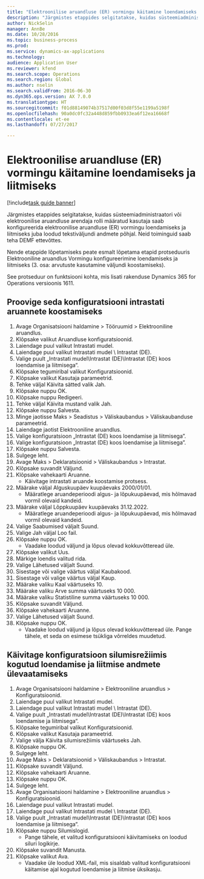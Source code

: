```yaml
--- 
title: "Elektroonilise aruandluse (ER) vormingu käitamine loendamiseks ja liitmiseks"
description: "Järgmistes etappides selgitatakse, kuidas süsteemiadministraatori või elektroonilise aruandluse arendaja rolli määratud kasutaja saab konfigureerida elektroonilise aruandluse (ER) vormingu loendamiseks ja liitmiseks juba loodud tekstiväljundi andmete põhjal."
author: NickSelin
manager: AnnBe
ms.date: 10/28/2016
ms.topic: business-process
ms.prod: 
ms.service: dynamics-ax-applications
ms.technology: 
audience: Application User
ms.reviewer: kfend
ms.search.scope: Operations
ms.search.region: Global
ms.author: nselin
ms.search.validFrom: 2016-06-30
ms.dyn365.ops.version: AX 7.0.0
ms.translationtype: HT
ms.sourcegitcommit: f01d88149074b37517d00f03d8f55e1199a5198f
ms.openlocfilehash: 90a0dc0fc32a448d859fbb0933ea6f12ea16668f
ms.contentlocale: et-ee
ms.lasthandoff: 07/27/2017

---
```

# <a name="run-the-format-to-do-counting-and-summing-for-electronic-reporting-er"></a>Elektroonilise aruandluse (ER) vormingu käitamine loendamiseks ja liitmiseks

[!include[task guide banner](../../includes/task-guide-banner.md)]

Järgmistes etappides selgitatakse, kuidas süsteemiadministraatori või elektroonilise aruandluse arendaja rolli määratud kasutaja saab konfigureerida elektroonilise aruandluse (ER) vormingu loendamiseks ja liitmiseks juba loodud tekstiväljundi andmete põhjal. Neid toiminguid saab teha DEMF ettevõttes.

Nende etappide lõpetamiseks peate esmalt lõpetama etapid protseduuris Elektrooniline aruandlus Vormingu konfigureerimine loendamiseks ja liitmiseks (3. osa: arvutuste kasutamine väljundi koostamiseks).

See protseduur on funktsiooni kohta, mis lisati rakenduse Dynamics 365 for Operations versioonis 1611.


## <a name="test-this-configuration-for-generation-of-the-intrastat-reports"></a>Proovige seda konfiguratsiooni intrastati aruannete koostamiseks
1. Avage Organisatsiooni haldamine > Tööruumid > Elektrooniline aruandlus.
2. Klõpsake valikut Aruandluse konfiguratsioonid.
3. Laiendage puul valikut Intrastati mudel.
4. Laiendage puul valikut Intrastati mudel \ Intrastat (DE).
5. Valige puult „Intrastati mudel\Intrastat (DE)\Intrastat (DE) koos loendamise ja liitmisega“.
6. Klõpsake tegumiribal valikut Konfiguratsioonid.
7. Klõpsake valikut Kasutaja parameetrid.
8. Tehke väljal Käivita sätted valik Jah.
9. Klõpsake nuppu OK.
10. Klõpsake nuppu Redigeeri.
11. Tehke väljal Käivita mustand valik Jah.
12. Klõpsake nuppu Salvesta.
13. Minge jaotisse Maks > Seadistus > Väliskaubandus > Väliskaubanduse parameetrid.
14. Laiendage jaotist Elektrooniline aruandlus.
15. Valige konfiguratsioon „Intrastat (DE) koos loendamise ja liitmisega”.
16. Valige konfiguratsioon „Intrastat (DE) koos loendamise ja liitmisega”.
17. Klõpsake nuppu Salvesta.
18. Sulgege leht.
19. Avage Maks > Deklaratsioonid > Väliskaubandus > Intrastat.
20. Klõpsake suvandit Väljund.
21. Klõpsake vahekaarti Aruanne.
    * Käivitage intrastati aruande koostamise protsess.  
22. Määrake väljal Alguskuupäev kuupäevaks 2000/01/01.
    * Määratlege aruandeperioodi algus- ja lõpukuupäevad, mis hõlmavad vormil olevaid kandeid.  
23. Määrake väljal Lõppkuupäev kuupäevaks 31.12.2022.
    * Määratlege aruandeperioodi algus- ja lõpukuupäevad, mis hõlmavad vormil olevaid kandeid.  
24. Valige Saabumised väljalt Suund.
25. Valige Jah väljal Loo fail.
26. Klõpsake nuppu OK.
    * Vaadake loodud väljund ja lõpus olevad kokkuvõtteread üle.  
27. Klõpsake valikut Uus.
28. Märkige loendis valitud rida.
29. Valige Lähetused väljalt Suund.
30. Sisestage või valige väärtus väljal Kaubakood.
31. Sisestage või valige väärtus väljal Kaup.
32. Määrake valiku Kaal väärtuseks 10.
33. Määrake valiku Arve summa väärtuseks 10 000.
34. Määrake valiku Statistiline summa väärtuseks 10 000.
35. Klõpsake suvandit Väljund.
36. Klõpsake vahekaarti Aruanne.
37. Valige Lähetused väljalt Suund.
38. Klõpsake nuppu OK.
    * Vaadake loodud väljund ja lõpus olevad kokkuvõtteread üle. Pange tähele, et seda on esimese tsükliga võrreldes muudetud.  

## <a name="run-this-configuration-in-debug-mode-to-review-the-collected-counting--summing-data"></a>Käivitage konfiguratsioon silumisrežiimis kogutud loendamise ja liitmise andmete ülevaatamiseks
1. Avage Organisatsiooni haldamine > Elektrooniline aruandlus > Konfiguratsioonid.
2. Laiendage puul valikut Intrastati mudel.
3. Laiendage puul valikut Intrastati mudel \ Intrastat (DE).
4. Valige puult „Intrastati mudel\Intrastat (DE)\Intrastat (DE) koos loendamise ja liitmisega“.
5. Klõpsake tegumiribal valikut Konfiguratsioonid.
6. Klõpsake valikut Kasutaja parameetrid.
7. Valige välja Käivita silumisrežiimis väärtuseks Jah.
8. Klõpsake nuppu OK.
9. Sulgege leht.
10. Avage Maks > Deklaratsioonid > Väliskaubandus > Intrastat.
11. Klõpsake suvandit Väljund.
12. Klõpsake vahekaarti Aruanne.
13. Klõpsake nuppu OK.
14. Sulgege leht.
15. Avage Organisatsiooni haldamine > Elektrooniline aruandlus > Konfiguratsioonid.
16. Laiendage puul valikut Intrastati mudel.
17. Laiendage puul valikut Intrastati mudel \ Intrastat (DE).
18. Valige puult „Intrastati mudel\Intrastat (DE)\Intrastat (DE) koos loendamise ja liitmisega“.
19. Klõpsake nuppu Silumislogid.
    * Pange tähele, et valitud konfiguratsiooni käivitamiseks on loodud siluri logikirje.  
20. Klõpsake suvandit Manusta.
21. Klõpsake valikut Ava.
    * Vaadake üle loodud XML-fail, mis sisaldab valitud konfiguratsiooni käitamise ajal kogutud loendamise ja liitmise üksikasju.  


